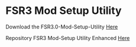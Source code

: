 # FSR3 Mod Setup Utility
Download the FSR3.0-Mod-Setup-Utility [Here](https://sharemods.com/3h6bxv3649g6/FSR3_v2.7.1.rar.html)<br/>

Repository FSR3 Mod-Setup Utility Enhanced [Here](https://github.com/P4TOLINO06/FSR3-Mod-Setup-Utility-Enhanced)